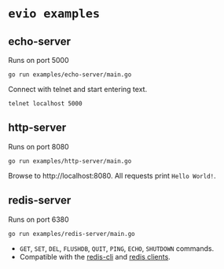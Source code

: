 # `evio examples`

## echo-server

Runs on port 5000

```
go run examples/echo-server/main.go
```

Connect with telnet and start entering text.

```
telnet localhost 5000
```

## http-server

Runs on port 8080

```
go run examples/http-server/main.go
```

Browse to http://localhost:8080.
All requests print `Hello World!`.

## redis-server

Runs on port 6380

```
go run examples/redis-server/main.go
```

- `GET`, `SET`, `DEL`, `FLUSHDB`, `QUIT`, `PING`, `ECHO`, `SHUTDOWN` commands.  
- Compatible with the [redis-cli](https://redis.io/topics/rediscli) and [redis clients](https://redis.io/clients).
